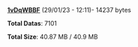 [**1vDqWBBF**](/data/1vDqWBBF.txt) (29/01/23 - 12:11)- 14237 bytes

**Total Datas**: 7101

**Total Size**: 40.87 MB / 40.9 MB